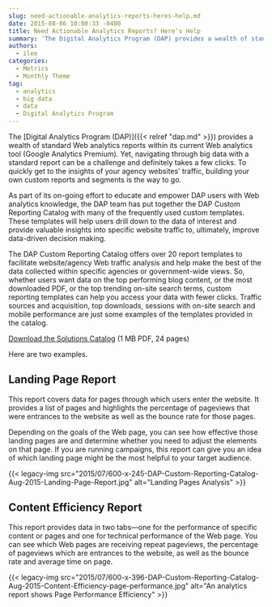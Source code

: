 ```yaml
---
slug: need-actionable-analytics-reports-heres-help.md
date: 2015-08-06 10:00:33 -0400
title: Need Actionable Analytics Reports? Here’s Help
summary: 'The Digital Analytics Program (DAP) provides a wealth of standard Web analytics reports within its current Web analytics tool (Google Analytics Premium). Yet, navigating through big data with a standard report can be a challenge and definitely takes a few clicks. To quickly get to the insights of your agency websites&#8217; traffic, building your own'
authors:
  - ilee
categories:
  - Metrics
  - Monthly Theme
tag:
  - analytics
  - big data
  - data
  - Digital Analytics Program
---
```


The [Digital Analytics Program (DAP)]({{< relref "dap.md" >}}) provides a wealth of standard Web analytics reports within its current Web analytics tool (Google Analytics Premium). Yet, navigating through big data with a standard report can be a challenge and definitely takes a few clicks. To quickly get to the insights of your agency websites&#8217; traffic, building your own custom reports and segments is the way to go.

As part of its on-going effort to educate and empower DAP users with Web analytics knowledge, the DAP team has put together the DAP Custom Reporting Catalog with many of the frequently used custom templates. These templates will help users drill down to the data of interest and provide valuable insights into specific website traffic to, ultimately, improve data-driven decision making.

The DAP Custom Reporting Catalog offers over 20 report templates to facilitate website/agency Web traffic analysis and help make the best of the data collected within specific agencies or government-wide views. So, whether users want data on the top performing blog content, or the most downloaded PDF, or the top trending on-site search terms, custom reporting templates can help you access your data with fewer clicks. Traffic sources and acquisition, top downloads, sessions with on-site search and mobile performance are just some examples of the templates provided in the catalog.

[Download the Solutions Catalog](https://s3.amazonaws.com/digitalgov/legacy-img/2015/08/DAPReportingSolutionsCatalog082015.pdf) (1 MB PDF, 24 pages)

Here are two examples.

## Landing Page Report

This report covers data for pages through which users enter the website. It provides a list of pages and highlights the percentage of pageviews that were entrances to the website as well as the bounce rate for those pages.

Depending on the goals of the Web page, you can see how effective those landing pages are and determine whether you need to adjust the elements on that page. If you are running campaigns, this report can give you an idea of which landing page might be the most helpful to your target audience.

{{< legacy-img src="2015/07/600-x-245-DAP-Custom-Reporting-Catalog-Aug-2015-Landing-Page-Report.jpg" alt="Landing Pages Analysis" >}}

## Content Efficiency Report

This report provides data in two tabs—one for the performance of specific content or pages and one for technical performance of the Web page. You can see which Web pages are receiving repeat pageviews, the percentage of pageviews which are entrances to the website, as well as the bounce rate and average time on page.

{{< legacy-img src="2015/07/600-x-396-DAP-Custom-Reporting-Catalog-Aug-2015-Content-Efficiency-page-performance.jpg" alt="An analytics report shows Page Performance Efficiency" >}}

 